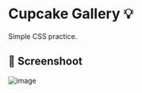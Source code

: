 # Cupcake Gallery :bulb:
Simple CSS practice.

## :camera_flash: Screenshoot

![image](https://github.com/Hager-elhwarii/Cupcake-Gallery/assets/80959882/57f5afe9-22aa-4d96-8382-4e76f2e299b3)

